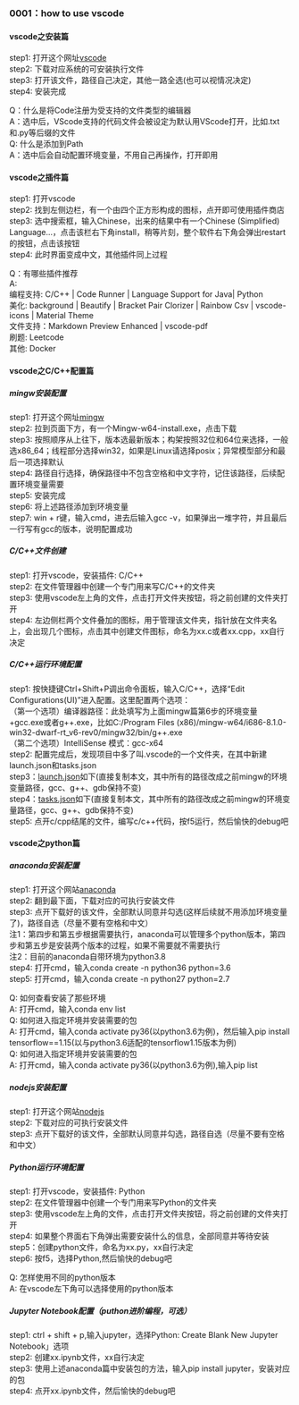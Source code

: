 ### 0001：how to use vscode

#### vscode之安装篇
step1: 打开这个网址[vscode](https://code.visualstudio.com/download)  
step2: 下载对应系统的可安装执行文件  
step3: 打开该文件，路径自己决定，其他一路全选(也可以视情况决定)  
step4: 安装完成

Q：什么是将Code注册为受支持的文件类型的编辑器  
A：选中后，VScode支持的代码文件会被设定为默认用VScode打开，比如.txt和.py等后缀的文件  
Q: 什么是添加到Path  
A：选中后会自动配置环境变量，不用自己再操作，打开即用
#### vscode之插件篇
step1: 打开vscode  
step2: 找到左侧边栏，有一个由四个正方形构成的图标，点开即可使用插件商店  
step3: 选中搜索框，输入Chinese，出来的结果中有一个Chinese (Simplified) Language...，点击该栏右下角install，稍等片刻，整个软件右下角会弹出restart的按钮，点击该按钮  
step4: 此时界面变成中文，其他插件同上过程

Q：有哪些插件推荐  
A:   
编程支持: C/C++ | Code Runner | Language Support for Java| Python  
美化: background | Beautify | Bracket Pair Clorizer | Rainbow Csv | vscode-icons | Material Theme  
文件支持：Markdown Preview Enhanced | vscode-pdf  
刷题: Leetcode  
其他: Docker

#### vscode之C/C++配置篇
##### mingw安装配置
step1: 打开这个网址[mingw](https://sourceforge.net/projects/mingw-w64/files/mingw-w64/mingw-w64-release/)  
step2: 拉到页面下方，有一个Mingw-w64-install.exe，点击下载  
step3: 按照顺序从上往下，版本选最新版本；构架按照32位和64位来选择，一般选x86_64；线程部分选择win32，如果是Linux请选择posix；异常模型部分和最后一项选择默认  
step4: 路径自行选择，确保路径中不包含空格和中文字符，记住该路径，后续配置环境变量需要  
step5: 安装完成  
step6: 将上述路径添加到环境变量  
step7: win + r键，输入cmd，进去后输入gcc -v，如果弹出一堆字符，并且最后一行写有gcc的版本，说明配置成功
##### C/C++文件创建
step1: 打开vscode，安装插件: C/C++  
step2: 在文件管理器中创建一个专门用来写C/C++的文件夹  
step3: 使用vscode左上角的文件，点击打开文件夹按钮，将之前创建的文件夹打开  
step4: 左边侧栏两个文件叠加的图标，用于管理该文件夹，指针放在文件夹名上，会出现几个图标，点击其中创建文件图标，命名为xx.c或者xx.cpp，xx自行决定
##### C/C++运行环境配置
step1: 按快捷键Ctrl+Shift+P调出命令面板，输入C/C++，选择“Edit Configurations(UI)”进入配置。这里配置两个选项：   
（第一个选项）编译器路径：此处填写为上面mingw篇第6步的环境变量+gcc.exe或者g++.exe，比如C:/Program Files (x86)/mingw-w64/i686-8.1.0-win32-dwarf-rt_v6-rev0/mingw32/bin/g++.exe  
（第二个选项）IntelliSense 模式：gcc-x64  
step2: 配置完成后，发现项目中多了叫.vscode的一个文件夹，在其中新建launch.json和tasks.json  
step3：[launch.json](https://github.com/linyang23/Q-A-in-level-2/blob/master/.vscode/launch.json)如下(直接复制本文，其中所有的路径改成之前mingw的环境变量路径，gcc、g++、gdb保持不变)  
step4：[tasks.json](https://github.com/linyang23/Q-A-in-level-2/blob/master/.vscode/tasks.json)如下(直接复制本文，其中所有的路径改成之前mingw的环境变量路径，gcc、g++、gdb保持不变)  
step5: 点开c/cpp结尾的文件，编写c/c++代码，按f5运行，然后愉快的debug吧

#### vscode之python篇
##### anaconda安装配置
step1: 打开这个网站[anaconda](https://www.anaconda.com/download/)  
step2: 翻到最下面，下载对应的可执行安装文件  
step3: 点开下载好的该文件，全部默认同意并勾选(这样后续就不用添加环境变量了)，路径自选（尽量不要有空格和中文）  
注1：第四步和第五步根据需要执行，anaconda可以管理多个python版本，第四步和第五步是安装两个版本的过程，如果不需要就不需要执行  
注2：目前的anaconda自带环境为python3.8  
step4: 打开cmd，输入conda create -n python36 python=3.6  
step5: 打开cmd，输入conda create -n python27 python=2.7

Q: 如何查看安装了那些环境  
A: 打开cmd，输入conda env list  
Q: 如何进入指定环境并安装需要的包  
A: 打开cmd，输入conda activate py36(以python3.6为例)，然后输入pip install tensorflow==1.15(以与python3.6适配的tensorflow1.15版本为例)  
Q: 如何进入指定环境并安装需要的包  
A: 打开cmd，输入conda activate py36(以python3.6为例),输入pip list

##### nodejs安装配置
step1: 打开这个网站[nodejs](https://nodejs.org/en/download/)  
step2: 下载对应的可执行安装文件  
step3: 点开下载好的该文件，全部默认同意并勾选，路径自选（尽量不要有空格和中文）

##### Python运行环境配置
step1: 打开vscode，安装插件: Python  
step2: 在文件管理器中创建一个专门用来写Python的文件夹  
step3: 使用vscode左上角的文件，点击打开文件夹按钮，将之前创建的文件夹打开  
step4: 如果整个界面右下角弹出需要安装什么的信息，全部同意并等待安装  
step5：创建python文件，命名为xx.py，xx自行决定  
step6: 按f5，选择Python,然后愉快的debug吧

Q: 怎样使用不同的python版本  
A: 在vscode左下角可以选择使用的python版本
##### Jupyter Notebook配置（puthon进阶编程，可选）
step1: ctrl + shift + p,输入jupyter，选择Python: Create Blank New Jupyter Notebook」选项  
step2: 创建xx.ipynb文件，xx自行决定  
step3: 使用上述anaconda篇中安装包的方法，输入pip install jupyter，安装对应的包  
step4: 点开xx.ipynb文件，然后愉快的debug吧